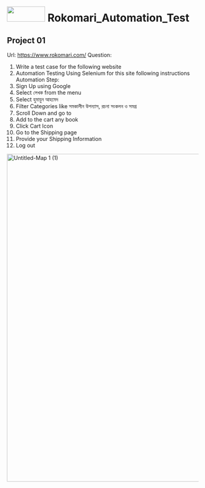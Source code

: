 # <img src="https://www.rokomari.com/static/200/images/rokomari_logo.png"  width="100" height="40">  Rokomari_Automation_Test
## Project 01
Url: https://www.rokomari.com/
Question:
1. Write a test case for the following website
2. Automation Testing Using Selenium for this site following instructions
Automation Step:
1. Sign Up using Google
2. Select লেখক from the menu
3. Select হুমায়ুন আহমেদ
4. Filter Categories like সমকালীন উপন্যাস, রচনা সংকলন ও সমগ্র
5. Scroll Down and go to 
6. Add to the cart any book
7. Click Cart Icon
8. Go to the Shipping page
9. Provide your Shipping Information
10. Log out

<img width="863" alt="Untitled-Map 1 (1)" src="https://github.com/Sayid1218/Rokomari_Automation_Test/assets/97175166/4b4d02d6-76af-4800-9d56-077f2b376955">

